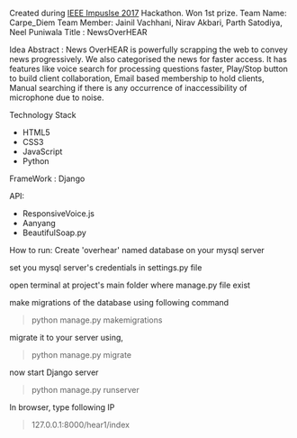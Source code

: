 Created during [IEEE Impuslse 2017](https://ieee-ldce-impulse.hackerearth.com/) Hackathon. Won 1st prize.
Team Name: Carpe_Diem
Team Member: Jainil Vachhani, Nirav Akbari, Parth Satodiya, Neel Puniwala
Title : NewsOverHEAR

Idea Abstract : News OverHEAR is powerfully scrapping the web to convey news progressively. We also categorised the news for faster access. It has features like voice search for processing questions faster, Play/Stop button to build client collaboration, Email based membership to hold clients, Manual searching if there is any occurrence of inaccessibility of microphone due to noise.

Technology Stack
- HTML5
- CSS3
- JavaScript
- Python

FrameWork : Django

API: 
- ResponsiveVoice.js 
- Aanyang 
- BeautifulSoap.py

How to run:
Create 'overhear' named database on your mysql server

set you mysql server's credentials in settings.py file

open terminal at project's main folder where manage.py file exist

make migrations of the database using following command
>python manage.py makemigrations 

migrate it to your server using,
>python manage.py migrate

now start Django server
>python manage.py runserver

In browser, type following IP 
>127.0.0.1:8000/hear1/index
